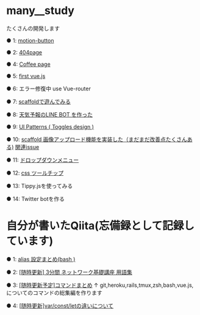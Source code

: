 # many__study

たくさんの開発します

● 1: 
<a href="https://gyazo.com/ef8433087cbf3e4087de54263df2be78">motion-button</a>

● 2:
<a href="https://gyazo.com/5a459ad70173b30a1e11ff4fe8bbc63c">404page</a>

● 4:
<a href="https://gyazo.com/f891abfe66f2bb41d6151a9272f8745d">Coffee page</a>

● 5: 
<a href="https://gyazo.com/15363660497624c35f4883da29694cf8"> first vue.js</a>

● 6: エラー修復中
use Vue-router

● 7: 
<a href="https://github.com/sho-kasama/toy_app">scaffoldで遊んでみる</a>

● 8: 
<a href="https://i.gyazo.com/b8688682db707c7f13518b71b6ec542f.gif"> 天気予報のLINE BOT を作った</a>

● 9: 
<a href="https://i.gyazo.com/951a1863aa20d038d99c2657f9849a27.gif">UI Patterns ( Toggles design )</a>

● 10: 
<a href="https://gyazo.com/71d9e0cacfac789ac96b1dba18600340">scaffold 画像アップロード機能を実装した（まだまだ改善点たくさんある)</a>
<a href="https://github.com/sho-kasama/toy_app/issues/7">関連issue</a>

● 11:
<a href="https://github.com/sho-kasama/many__study/issues/31">ドロップダウンメニュー</a>

● 12:
<a href="https://gyazo.com/ac61e624192e8860b9a04440b69671ba">css ツールチップ</a>


● 13:
Tippy.jsを使ってみる

● 14: 
Twitter botを作る


# 自分が書いたQiita(忘備録として記録しています)



● 1:
<a href="https://qiita.com/maru__maru/items/23d6e1b94bd5344548f1">alias 設定まとめ(bash ) </a>


● 2:
<a href="https://qiita.com/maru__maru/items/eb0152ef09128a5e9fcb">[随時更新] 3分間 ネットワーク基礎講座 用語集</a>


● 3:
<a href="https://qiita.com/maru__maru/items/05497d5540a758639fd4">[随時更新予定]コマンドまとめ</a>
↑ git,heroku,rails,tmux,zsh,bash,vue.js,についてのコマンドの総集編を作ります

● 4: 
<a href="https://qiita.com/maru__maru/items/39ede81964df58ac5143">[随時更新]var/const/letの違いについて</a>



















